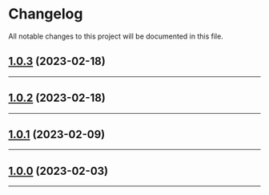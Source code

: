 <!--- BEGIN HEADER -->
# Changelog

All notable changes to this project will be documented in this file.
<!--- END HEADER -->

## [1.0.3](https://github.com/soulcodex/laravel-behat/compare/0.0.0...v1.0.3) (2023-02-18)


---

## [1.0.2](https://github.com/soulcodex/laravel-behat/compare/1.0.1...v1.0.2) (2023-02-18)


---

## [1.0.1](https://github.com/soulcodex/laravel-behat/compare/1.0.0...v1.0.1) (2023-02-09)


---

## [1.0.0](https://github.com/soulcodex/laravel-behat/compare/0.0.0...v1.0.0) (2023-02-03)


---

